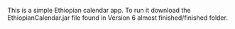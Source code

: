 This is a simple Ethiopian calendar app. To run it download the EthiopianCalendar.jar file found in Version 6 almost finished/finished folder.
